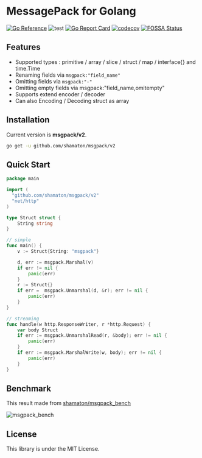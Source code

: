 # MessagePack for Golang

[![Go Reference](https://pkg.go.dev/badge/github.com/shamaton/msgpack.svg)](https://pkg.go.dev/github.com/shamaton/msgpack)
![test](https://github.com/shamaton/msgpack/workflows/test/badge.svg)
[![Go Report Card](https://goreportcard.com/badge/github.com/shamaton/msgpack)](https://goreportcard.com/report/github.com/shamaton/msgpack)
[![codecov](https://codecov.io/gh/shamaton/msgpack/branch/master/graph/badge.svg?token=9PD2JUK5V3)](https://codecov.io/gh/shamaton/msgpack)
[![FOSSA Status](https://app.fossa.com/api/projects/git%2Bgithub.com%2Fshamaton%2Fmsgpack.svg?type=shield)](https://app.fossa.com/projects/git%2Bgithub.com%2Fshamaton%2Fmsgpack?ref=badge_shield)

## Features
* Supported types : primitive / array / slice / struct / map / interface{} and time.Time
* Renaming fields via `msgpack:"field_name"`
* Omitting fields via `msgpack:"-"`
* Omitting empty fields via msgpack:"field_name,omitempty"
* Supports extend encoder / decoder
* Can also Encoding / Decoding struct as array

## Installation

Current version is **msgpack/v2**.
```sh
go get -u github.com/shamaton/msgpack/v2
```

## Quick Start
```go
package main

import (
  "github.com/shamaton/msgpack/v2"
  "net/http"
)

type Struct struct {
	String string
}

// simple
func main() {
	v := Struct{String: "msgpack"}

	d, err := msgpack.Marshal(v)
	if err != nil {
		panic(err)
	}
	r := Struct{}
	if err =  msgpack.Unmarshal(d, &r); err != nil {
		panic(err)
	}
}

// streaming
func handle(w http.ResponseWriter, r *http.Request) {
	var body Struct
	if err := msgpack.UnmarshalRead(r, &body); err != nil {
		panic(err)
    }
	if err := msgpack.MarshalWrite(w, body); err != nil {
		panic(err)
    }
}
```

## Benchmark
This result made from [shamaton/msgpack_bench](https://github.com/shamaton/msgpack_bench)

![msgpack_bench](https://user-images.githubusercontent.com/4637556/128299009-4823e79b-d70b-4d11-8f35-10a4758dfeca.png)

## License

This library is under the MIT License.
